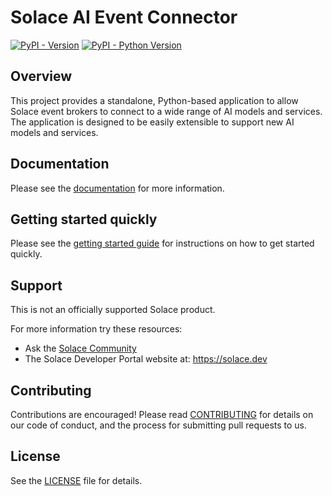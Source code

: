 # Solace AI Event Connector

[![PyPI - Version](https://img.shields.io/pypi/v/solace-ai-connector.svg)](https://pypi.org/project/solace-ai-connector)
[![PyPI - Python Version](https://img.shields.io/pypi/pyversions/solace-ai-connector.svg)](https://pypi.org/project/solace-ai-connector)

## Overview

This project provides a standalone, Python-based application to allow Solace event brokers to connect to
a wide range of AI models and services. The application is designed to be easily extensible to
support new AI models and services.

## Documentation

Please see the [documentation](docs/index.md) for more information.

## Getting started quickly

Please see the [getting started guide](docs/getting_started.md) for instructions on how to get started quickly.

## Support

This is not an officially supported Solace product.

For more information try these resources:

- Ask the [Solace Community](https://solace.community)
- The Solace Developer Portal website at: https://solace.dev

## Contributing

Contributions are encouraged! Please read [CONTRIBUTING](CONTRIBUTING.md) for details on our code of conduct, and the process for submitting pull requests to us.

## License

See the [LICENSE](LICENSE) file for details.
